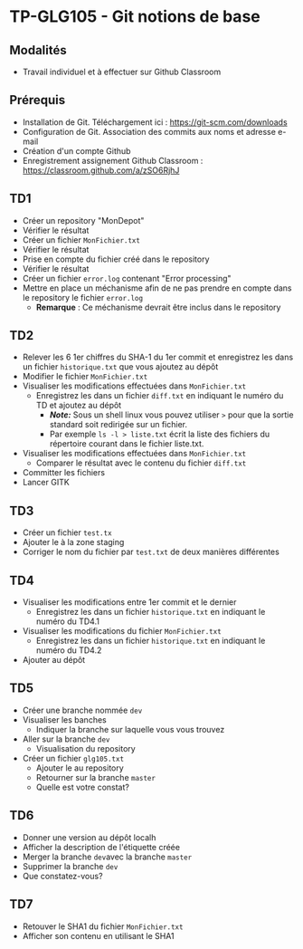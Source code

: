 # TP-GLG105 - Git notions de base
## Modalités
- Travail individuel et à effectuer sur Github Classroom

## Prérequis
- Installation de Git. Téléchargement ici : https://git-scm.com/downloads
- Configuration de Git. Association des commits aux noms et adresse e-mail
- Création d'un compte Github
- Enregistrement assignement Github Classroom : https://classroom.github.com/a/zSO6RjhJ

## TD1
- Créer un repository "MonDepot"
- Vérifier le résultat 
- Créer un fichier `MonFichier.txt`
- Vérifier le résultat
- Prise en compte du fichier créé dans le repository
- Vérifier le résultat
- Créer un fichier `error.log` contenant "Error processing"
- Mettre en place un méchanisme afin de ne pas prendre en compte dans le repository le fichier `error.log`
  - **Remarque** : Ce méchanisme devrait être inclus dans le repository

## TD2
- Relever les 6 1er chiffres du SHA-1 du 1er commit et enregistrez les dans un fichier `historique.txt` que vous ajoutez au dépôt
- Modifier le fichier `MonFichier.txt`
- Visualiser les modifications effectuées dans `MonFichier.txt`
  - Enregistrez les dans un fichier `diff.txt` en indiquant le numéro du TD et ajoutez au dépôt
    - ***Note:*** Sous un shell linux vous pouvez utiliser `>` pour que la sortie standard soit redirigée sur un fichier.
    - Par exemple `ls -l > liste.txt` écrit la liste des fichiers du répertoire courant dans le fichier liste.txt.
- Visualiser les modifications effectuées dans `MonFichier.txt`
  -  Comparer le résultat avec le contenu du fichier `diff.txt`
- Committer les fichiers
- Lancer GITK

## TD3
- Créer un fichier `test.tx`
- Ajouter le à la zone staging
- Corriger le nom du fichier par `test.txt` de deux manières différentes

## TD4
- Visualiser les modifications entre 1er commit et le dernier
  - Enregistrez les dans un fichier `historique.txt` en indiquant le numéro du TD4.1
- Visualiser les modifications du fichier `MonFichier.txt`
  - Enregistrez les dans un fichier `historique.txt` en indiquant le numéro du TD4.2
 - Ajouter au dépôt

## TD5
- Créer une branche nommée `dev`
- Visualiser les banches
  - Indiquer la branche sur laquelle vous vous trouvez
- Aller sur la branche `dev`
  - Visualisation du repository
- Créer un fichier `glg105.txt`
  - Ajouter le au repository
  - Retourner sur la branche `master`
  - Quelle est votre constat?
  
## TD6
- Donner une version au dépôt localh
- Afficher la description de l'étiquette créée
- Merger la branche `dev`avec la branche `master`
- Supprimer la branche `dev`
- Que constatez-vous?

## TD7
- Retouver le SHA1 du fichier `MonFichier.txt`
- Afficher son contenu en utilisant le SHA1 
